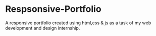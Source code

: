 # Respsonsive-Portfolio
A responsive portfolio created using html,css &amp; js  as a task of my web development and design internship. 
